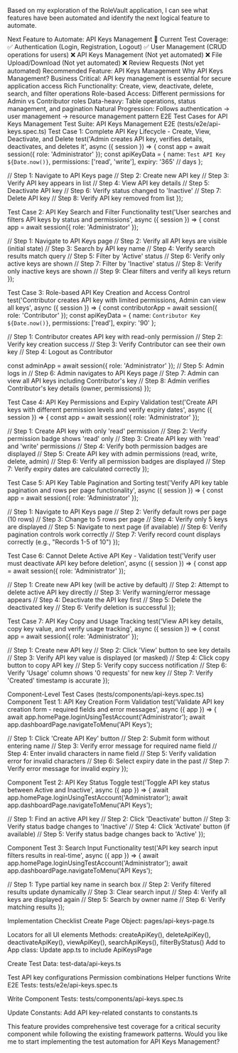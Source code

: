 Based on my exploration of the RoleVault application, I can see what features have been automated and identify the next logical feature to automate.

Next Feature to Automate: API Keys Management 🔑
Current Test Coverage:
✅ Authentication (Login, Registration, Logout)
✅ User Management (CRUD operations for users)
❌ API Keys Management (Not yet automated)
❌ File Upload/Download (Not yet automated)
❌ Review Requests (Not yet automated)
Recommended Feature: API Keys Management
Why API Keys Management?
Business Critical: API key management is essential for secure application access
Rich Functionality: Create, view, deactivate, delete, search, and filter operations
Role-based Access: Different permissions for Admin vs Contributor roles
Data-heavy: Table operations, status management, and pagination
Natural Progression: Follows authentication → user management → resource management pattern
E2E Test Cases for API Keys Management
Test Suite: API Keys Management E2E (tests/e2e/api-keys.spec.ts)
Test Case 1: Complete API Key Lifecycle - Create, View, Deactivate, and Delete
test('Admin creates API key, verifies details, deactivates, and deletes it', async ({ session }) => {
  const app = await session({ role: 'Administrator' });
  const apiKeyData = {
    name: `Test API Key ${Date.now()}`,
    permissions: ['read', 'write'],
    expiry: '365' // days
  };

  // Step 1: Navigate to API Keys page
  // Step 2: Create new API key
  // Step 3: Verify API key appears in list
  // Step 4: View API key details
  // Step 5: Deactivate API key
  // Step 6: Verify status changed to 'Inactive'
  // Step 7: Delete API key
  // Step 8: Verify API key removed from list
});

Test Case 2: API Key Search and Filter Functionality
test('User searches and filters API keys by status and permissions', async ({ session }) => {
  const app = await session({ role: 'Administrator' });

  // Step 1: Navigate to API Keys page
  // Step 2: Verify all API keys are visible (initial state)
  // Step 3: Search by API key name
  // Step 4: Verify search results match query
  // Step 5: Filter by 'Active' status
  // Step 6: Verify only active keys are shown
  // Step 7: Filter by 'Inactive' status
  // Step 8: Verify only inactive keys are shown
  // Step 9: Clear filters and verify all keys return
});

Test Case 3: Role-based API Key Creation and Access Control
test('Contributor creates API key with limited permissions, Admin can view all keys', async ({ session }) => {
  const contributorApp = await session({ role: 'Contributor' });
  const apiKeyData = {
    name: `Contributor Key ${Date.now()}`,
    permissions: ['read'],
    expiry: '90'
  };

  // Step 1: Contributor creates API key with read-only permission
  // Step 2: Verify key creation success
  // Step 3: Verify Contributor can see their own key
  // Step 4: Logout as Contributor
  
  const adminApp = await session({ role: 'Administrator' });
  // Step 5: Admin logs in
  // Step 6: Admin navigates to API Keys page
  // Step 7: Admin can view all API keys including Contributor's key
  // Step 8: Admin verifies Contributor's key details (owner, permissions)
});

Test Case 4: API Key Permissions and Expiry Validation
test('Create API keys with different permission levels and verify expiry dates', async ({ session }) => {
  const app = await session({ role: 'Administrator' });

  // Step 1: Create API key with only 'read' permission
  // Step 2: Verify permission badge shows 'read' only
  // Step 3: Create API key with 'read' and 'write' permissions
  // Step 4: Verify both permission badges are displayed
  // Step 5: Create API key with admin permissions (read, write, delete, admin)
  // Step 6: Verify all permission badges are displayed
  // Step 7: Verify expiry dates are calculated correctly
});

Test Case 5: API Key Table Pagination and Sorting
test('Verify API key table pagination and rows per page functionality', async ({ session }) => {
  const app = await session({ role: 'Administrator' });

  // Step 1: Navigate to API Keys page
  // Step 2: Verify default rows per page (10 rows)
  // Step 3: Change to 5 rows per page
  // Step 4: Verify only 5 keys are displayed
  // Step 5: Navigate to next page (if available)
  // Step 6: Verify pagination controls work correctly
  // Step 7: Verify record count displays correctly (e.g., "Records 1-5 of 10")
});

Test Case 6: Cannot Delete Active API Key - Validation
test('Verify user must deactivate API key before deletion', async ({ session }) => {
  const app = await session({ role: 'Administrator' });

  // Step 1: Create new API key (will be active by default)
  // Step 2: Attempt to delete active API key directly
  // Step 3: Verify warning/error message appears
  // Step 4: Deactivate the API key first
  // Step 5: Delete the deactivated key
  // Step 6: Verify deletion is successful
});

Test Case 7: API Key Copy and Usage Tracking
test('View API key details, copy key value, and verify usage tracking', async ({ session }) => {
  const app = await session({ role: 'Administrator' });

  // Step 1: Create new API key
  // Step 2: Click 'View' button to see key details
  // Step 3: Verify API key value is displayed (or masked)
  // Step 4: Click copy button to copy API key
  // Step 5: Verify copy success notification
  // Step 6: Verify 'Usage' column shows '0 requests' for new key
  // Step 7: Verify 'Created' timestamp is accurate
});

Component-Level Test Cases (tests/components/api-keys.spec.ts)
Component Test 1: API Key Creation Form Validation
test('Validate API key creation form - required fields and error messages', async ({ app }) => {
  await app.homePage.loginUsingTestAccount('Administrator');
  await app.dashboardPage.navigateToMenu('API Keys');

  // Step 1: Click 'Create API Key' button
  // Step 2: Submit form without entering name
  // Step 3: Verify error message for required name field
  // Step 4: Enter invalid characters in name field
  // Step 5: Verify validation error for invalid characters
  // Step 6: Select expiry date in the past
  // Step 7: Verify error message for invalid expiry
});

Component Test 2: API Key Status Toggle
test('Toggle API key status between Active and Inactive', async ({ app }) => {
  await app.homePage.loginUsingTestAccount('Administrator');
  await app.dashboardPage.navigateToMenu('API Keys');

  // Step 1: Find an active API key
  // Step 2: Click 'Deactivate' button
  // Step 3: Verify status badge changes to 'Inactive'
  // Step 4: Click 'Activate' button (if available)
  // Step 5: Verify status badge changes back to 'Active'
});

Component Test 3: Search Input Functionality
test('API key search input filters results in real-time', async ({ app }) => {
  await app.homePage.loginUsingTestAccount('Administrator');
  await app.dashboardPage.navigateToMenu('API Keys');

  // Step 1: Type partial key name in search box
  // Step 2: Verify filtered results update dynamically
  // Step 3: Clear search input
  // Step 4: Verify all keys are displayed again
  // Step 5: Search by owner name
  // Step 6: Verify matching results
});

Implementation Checklist
Create Page Object: pages/api-keys-page.ts

Locators for all UI elements
Methods: createApiKey(), deleteApiKey(), deactivateApiKey(), viewApiKey(), searchApiKeys(), filterByStatus()
Add to App class: Update app.ts to include ApiKeysPage

Create Test Data: test-data/api-keys.ts

Test API key configurations
Permission combinations
Helper functions
Write E2E Tests: tests/e2e/api-keys.spec.ts

Write Component Tests: tests/components/api-keys.spec.ts

Update Constants: Add API key-related constants to constants.ts

This feature provides comprehensive test coverage for a critical security component while following the existing framework patterns. Would you like me to start implementing the test automation for API Keys Management?